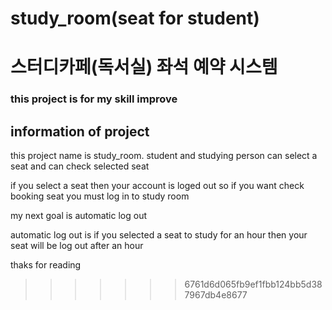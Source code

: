 # study_room(seat for student)
# 스터디카페(독서실) 좌석 예약 시스템
### this project is for my skill improve

## information of project
this project name is study_room.
student and studying person can select a seat and can check selected seat
 
if you select a seat then your account is loged out so if you want check booking seat 
you must log in to study room 

my next goal is automatic log out 

automatic log out is if you selected a seat to study for an hour then your seat will be log out after an hour   

thaks for reading



>>>>>>> 6761d6d065fb9ef1fbb124bb5d387967db4e8677


